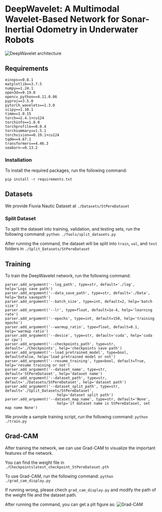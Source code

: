 # DeepWavelet: A Multimodal Wavelet-Based Network for Sonar-Inertial Odometry in Underwater Robots

![DeepWavelet architecture](https://cdn.jsdelivr.net/gh/StarTeardrop/DeepWavelet@main/Images/framework.png)

## Requirements
```
einops==0.8.1
matplotlib==3.7.5
numpy==1.24.1
open3d==0.19.0
opencv_python==4.11.0.86
pyproj==3.5.0
pytorch_wavelets==1.3.0
scipy==1.10.1
timm==1.0.15
torch==2.4.1+cu124
torchinfo==1.8.0
torchprofile==0.0.4
torchsummary==1.5.1
torchvision==0.19.1+cu124
tqdm==4.67.1
transformers==4.46.3
seaborn~=0.13.2
```

### Installation
To install the required packages, run the following command:

    pip install -r requirements.txt

## Datasets
We provide Fiuvia Nautic Dataset at `./Datasets/StPereDataset`

### Split Dataset
To split the dataset into training, validation, and testing sets, run the following command: 
`python ./Tools/split_datasets.py`

After running the command, the dataset will be split into `train`, `val`, and `test` folders in `./Split_Datasets/StPereDataset`

## Training
To train the DeepWavelet network, run the following command:
```
parser.add_argument('--log_path', type=str, default='./log', help='Logs save path')
parser.add_argument('--data_save_path', type=str, default='./Data', help='Data savepath')
parser.add_argument('--batch_size', type=int, default=2, help='batch size')
parser.add_argument('--lr', type=float, default=1e-4, help='learning rate')
parser.add_argument('--epochs', type=int, default=150, help='training epochs')
parser.add_argument('--warmup_ratio', type=float, default=0.1, help='warmup ratio')
parser.add_argument('--device', type=str, default='cuda', help='cuda or cpu')
parser.add_argument('--checkpoints_path', type=str, default='./Checkpoints', help='checkpoints save path')
parser.add_argument('--load_pretrained_model', type=bool, default=False, help='load pretrained model or not')
parser.add_argument('--resume_training', type=bool, default=True, help='resume training or not')
parser.add_argument('--dataset_name', type=str, default='StPereDataset', help='dataset name')
parser.add_argument('--dataset_path', type=str, default='./Datasets/StPereDataset', help='dataset path')
parser.add_argument('--dataset_split_path', type=str, default='./Split_Datasets/StPereDataset',
                        help='dataset split path')
parser.add_argument('--dataset_map_name', type=str, default='None',
                        help='if dataset name is StPereDataset, set map name None')
```

We provide a sample training script, run the following command:
`python ./train.py`

## Grad-CAM
After training the network, we can use Grad-CAM to visualize the important features of the network. 

You can find the weight file in `./Checkpointslatest_checkpoint_StPereDataset.pth`

To use Grad-CAM, run the following command:
`python ./grad_cam_display.py`

If running wrong, please chech `grad_cam_display.py` and modify the path of the weight file and the dataset path.

After running the command, you can get a plt figure as:
![Grad-CAM](./Images/cam.png)





